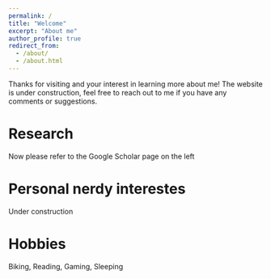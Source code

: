 ```yaml
---
permalink: /
title: "Welcome"
excerpt: "About me"
author_profile: true
redirect_from: 
  - /about/
  - /about.html
---
```


Thanks for visiting and your interest in learning more about me! The website is under construction, feel free to reach out to me if you have any comments or suggestions.

Research
======
Now please refer to the Google Scholar page on the left

Personal nerdy interestes
======
Under construction

Hobbies
======
Biking, Reading, Gaming, Sleeping
